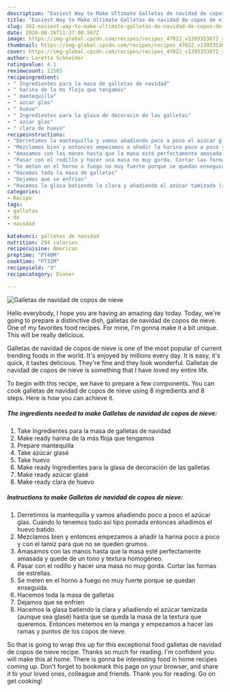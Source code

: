 ```yaml
---
description: "Easiest Way to Make Ultimate Galletas de navidad de copos de nieve"
title: "Easiest Way to Make Ultimate Galletas de navidad de copos de nieve"
slug: 162-easiest-way-to-make-ultimate-galletas-de-navidad-de-copos-de-nieve
date: 2020-08-26T11:37:00.567Z
image: https://img-global.cpcdn.com/recipes/recipes_47022_v1393353872_receta_foto_00047022/751x532cq70/galletas-de-navidad-de-copos-de-nieve-foto-principal.jpg
thumbnail: https://img-global.cpcdn.com/recipes/recipes_47022_v1393353872_receta_foto_00047022/751x532cq70/galletas-de-navidad-de-copos-de-nieve-foto-principal.jpg
cover: https://img-global.cpcdn.com/recipes/recipes_47022_v1393353872_receta_foto_00047022/751x532cq70/galletas-de-navidad-de-copos-de-nieve-foto-principal.jpg
author: Loretta Schneider
ratingvalue: 4.1
reviewcount: 11565
recipeingredient:
- " Ingredientes para la masa de galletas de navidad"
- " harina de la ms floja que tengamos"
- " mantequilla"
- " azcar glas"
- " huevo"
- " Ingredientes para la glasa de decoracin de las galletas"
- " azcar glas"
- " clara de huevo"
recipeinstructions:
- "Derretimos la mantequilla y vamos añadiendo poco a poco el azúcar glas. Cuándo lo tenemos todo así tipo pomada entonces añadimos el huevo batido."
- "Mezclamos bien y entonces empezamos a añadir la harina poco a poco y con el tamiz para que no se queden grumos."
- "Amasamos con las manos hasta que la masa esté perfectamente amasada y quede de un tono y textura homogéneo."
- "Pasar con el rodillo y hacer una masa no muy gorda. Cortar las formas de estrellas."
- "Se meten en el horno a fuego no muy fuerte porque se quedan enseguida."
- "Hacemos toda la masa de galletas"
- "Dejamos que se enfríen"
- "Hacemos la glasa batiendo la clara y añadiendo el azúcar tamizada (aunque sea glasé) hasta que se queda la masa de la textura que queremos. Entonces metemos en la manga y empezamos a hacer las ramas y puntos de los copos de nieve."
categories:
- Recipe
tags:
- galletas
- de
- navidad

katakunci: galletas de navidad 
nutrition: 294 calories
recipecuisine: American
preptime: "PT40M"
cooktime: "PT32M"
recipeyield: "3"
recipecategory: Dinner

---
```



![Galletas de navidad de copos de nieve](https://img-global.cpcdn.com/recipes/recipes_47022_v1393353872_receta_foto_00047022/751x532cq70/galletas-de-navidad-de-copos-de-nieve-foto-principal.jpg)

Hello everybody, I hope you are having an amazing day today. Today, we're going to prepare a distinctive dish, galletas de navidad de copos de nieve. One of my favorites food recipes. For mine, I'm gonna make it a bit unique. This will be really delicious.



Galletas de navidad de copos de nieve is one of the most popular of current trending foods in the world. It's enjoyed by millions every day. It is easy, it's quick, it tastes delicious. They're fine and they look wonderful. Galletas de navidad de copos de nieve is something that I have loved my entire life.


To begin with this recipe, we have to prepare a few components. You can cook galletas de navidad de copos de nieve using 8 ingredients and 8 steps. Here is how you can achieve it.

<!--inarticleads1-->

##### The ingredients needed to make Galletas de navidad de copos de nieve:

1. Take  Ingredientes para la masa de galletas de navidad
1. Make ready  harina de la más floja que tengamos
1. Prepare  mantequilla
1. Take  azúcar glasé
1. Take  huevo
1. Make ready  Ingredientes para la glasa de decoración de las galletas
1. Make ready  azúcar glasé
1. Make ready  clara de huevo




<!--inarticleads2-->

##### Instructions to make Galletas de navidad de copos de nieve:

1. Derretimos la mantequilla y vamos añadiendo poco a poco el azúcar glas. Cuándo lo tenemos todo así tipo pomada entonces añadimos el huevo batido.
1. Mezclamos bien y entonces empezamos a añadir la harina poco a poco y con el tamiz para que no se queden grumos.
1. Amasamos con las manos hasta que la masa esté perfectamente amasada y quede de un tono y textura homogéneo.
1. Pasar con el rodillo y hacer una masa no muy gorda. Cortar las formas de estrellas.
1. Se meten en el horno a fuego no muy fuerte porque se quedan enseguida.
1. Hacemos toda la masa de galletas
1. Dejamos que se enfríen
1. Hacemos la glasa batiendo la clara y añadiendo el azúcar tamizada (aunque sea glasé) hasta que se queda la masa de la textura que queremos. Entonces metemos en la manga y empezamos a hacer las ramas y puntos de los copos de nieve.




So that is going to wrap this up for this exceptional food galletas de navidad de copos de nieve recipe. Thanks so much for reading. I'm confident you will make this at home. There is gonna be interesting food in home recipes coming up. Don't forget to bookmark this page on your browser, and share it to your loved ones, colleague and friends. Thank you for reading. Go on get cooking!
